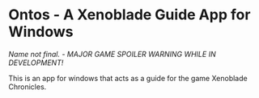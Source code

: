 # Ontos - A Xenoblade Guide App for Windows
*Name not final.  -  MAJOR GAME SPOILER WARNING WHILE IN DEVELOPMENT!*

This is an app for windows that acts as a guide for the game Xenoblade Chronicles.

